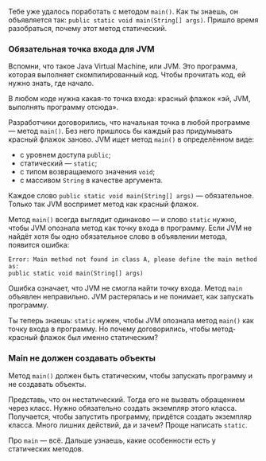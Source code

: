 Тебе уже удалось поработать с методом `main()`. Как ты знаешь, он объявляется так: `public static void main(String[] args)`. Пришло время разобраться, почему этот метод статический.
### Обязательная точка входа для JVM

Вспомни, что такое Java Virtual Machine, или JVM. Это программа, которая выполняет скомпилированный код. Чтобы прочитать код, ей нужно знать, где начало.

В любом коде нужна какая-то точка входа: красный флажок «эй, JVM, выполнять программу отсюда».

Разработчики договорились, что начальная точка в любой программе — метод `main()`. Без него пришлось бы каждый раз придумывать красный флажок заново.
JVM ищет метод `main()` в определённом виде:

- с уровнем доступа `public`;
- статический — `static`;
- с типом возвращаемого значения `void`;
- c массивом `String` в качестве аргумента.

Каждое слово `public static void main(String[] args)` — обязательное. Только так JVM воспримет метод как красный флажок.

Метод `main()` всегда выглядит одинаково — и слово `static` нужно, чтобы JVM опознала метод как точку входа в программу.
Если JVM не найдёт хотя бы одно обязательное слово в объявлении метода, появится ошибка:
```
Error: Main method not found in class A, please define the main method as:
public static void main(String[] args) 
```

Ошибка означает, что JVM не смогла найти точку входа. Метод `main` объявлен неправильно. JVM растерялась и не понимает, как запускать программу.

Ты теперь знаешь: `static` нужен, чтобы JVM опознала метод `main()` как точку входа в программу. Но почему договорились, чтобы метод-красный флажок был именно статическим?

### Main не должен создавать объекты

Метод `main()` должен быть статическим, чтобы запускать программу и не создавать объекты.

Представь, что он нестатический. Тогда его не вызвать обращением через класс. Нужно обязательно создать экземпляр этого класса. Получается, чтобы запустить программу, придётся создать экземпляр класса. Много лишних действий, да и зачем? Проще написать `static`.

Про `main` — всё. Дальше узнаешь, какие особенности есть у статических методов.